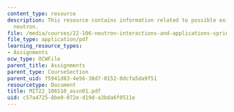 ```yaml
---
content_type: resource
description: This resource contains information related to possible existence of a
  neutron.
file: /media/courses/22-106-neutron-interactions-and-applications-spring-2010/c57a47258be0072ed19da3bda6f0511e_MIT22_106S10_assn01.pdf
file_type: application/pdf
learning_resource_types:
- Assignments
ocw_type: OCWFile
parent_title: Assignments
parent_type: CourseSection
parent_uid: f5941d83-4e56-38d7-0152-8dcfa5da9f51
resourcetype: Document
title: MIT22_106S10_assn01.pdf
uid: c57a4725-8be0-072e-d19d-a3bda6f0511e
---
```

